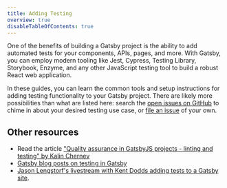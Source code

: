 ```yaml
---
title: Adding Testing
overview: true
disableTableOfContents: true
---
```


One of the benefits of building a Gatsby project is the ability to add automated tests for your components, APIs, pages, and more. With Gatsby, you can employ modern tooling like Jest, Cypress, Testing Library, Storybook, Enzyme, and any other JavaScript testing tool to build a robust React web application.

In these guides, you can learn the common tools and setup instructions for adding testing functionality to your Gatsby project. There are likely more possibilities than what are listed here: search the [open issues on GitHub](https://github.com/gatsbyjs/gatsby/issues?utf8=%E2%9C%93&q=is%3Aissue+is%3Aopen+testing) to chime in about your desired testing use case, or [file an issue](/contributing/how-to-file-an-issue) of your own.

<GuideList slug={props.slug} />

## Other resources

- Read the article ["Quality assurance in GatsbyJS projects - linting and testing" by Kalin Chernev](https://kalinchernev.github.io/gatsbyjs-qa-linting-testing)
- [Gatsby blog posts on testing in Gatsby](/blog/tags/testing)
- [Jason Lengstorf's livestream with Kent Dodds adding tests to a Gatsby site](https://youtu.be/BzRAYt7BHRw?t=2024s).
